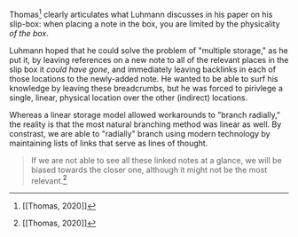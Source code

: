 Thomas[^1] clearly articulates what Luhmann discusses in his paper on his slip-box: when placing a note in the box, you are limited by the physicality _of the box_. 

Luhmann hoped that he could solve the problem of "multiple storage," as he put it, by leaving references on a new note to all of the relevant places in the slip box it _could have gone_, and immediately leaving backlinks in each of those locations to the newly-added note. He wanted to be able to surf his knowledge by leaving these breadcrumbs, but he was forced to pirivlege a single, linear, physical location over the other (indirect) locations.

Whereas a linear storage model allowed workarounds to "branch radially," the reality is that the most natural branching method was linear as well. By constrast, we are able to "radially" branch using modern technology by maintaining lists of links that serve as lines of thought.

> If we are not able to see all these linked notes at a glance, we will be biased towards the closer one, although it might not be the most relevant.[^1]

[^1]: [[Thomas, 2020]]